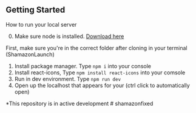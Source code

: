 ## Getting Started

How to run your local server

0. Make sure node is installed. [Download here](https://nodejs.org/en/)

First, make sure you're in the correct folder after cloning in your terminal (ShamazonLaunch)

1. Install package manager. Type `npm i` into your console
2. Install react-icons, Type `npm install react-icons` into your comsole
3. Run in dev environment. Type `npm run dev`
4. Open up the localhost that appears for your (ctrl click to automatically open)

\*This repository is in active development
#   s h a m a z o n f i x e d  
 